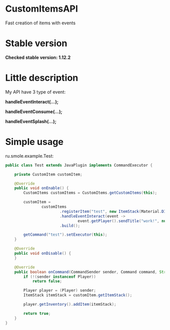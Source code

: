 # CustomItemsAPI
Fast creation of items with events

# Stable version
**Checked stable version: 1.12.2**

# Little description
My API have 3 type of event:

**handleEventInteract(...);**

**handleEventConsume(...);**

**handleEventSplash(...);**


# Simple usage
ru.smole.example.Test:
```java
public class Test extends JavaPlugin implements CommandExecutor {

    private CustomItem customItem;

    @Override
    public void onEnable() {
        CustomItems customItems = CustomItems.getCustomItems(this);

        customItem =
                customItems
                        .registerItem("test", new ItemStack(Material.DIAMOND))
                        .handleEventInteract(event ->
                                event.getPlayer().sendTitle("work!", null, 20, 20, 20))
                        .build();

        getCommand("test").setExecutor(this);
    }

    @Override
    public void onDisable() {
    }

    @Override
    public boolean onCommand(CommandSender sender, Command command, String label, String[] args) {
        if (!(sender instanceof Player))
            return false;

        Player player = (Player) sender;
        ItemStack itemStack = customItem.getItemStack();

        player.getInventory().addItem(itemStack);

        return true;
    }
}
```
